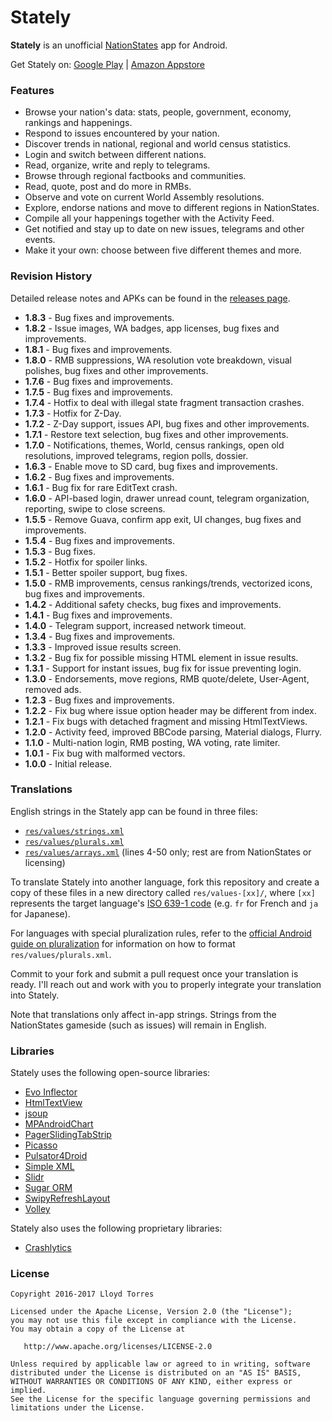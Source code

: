 Stately
=======

**Stately** is an unofficial [NationStates](http://www.nationstates.net/) app for Android.

Get Stately on: [Google Play](https://play.google.com/store/apps/details?id=com.lloydtorres.stately) | [Amazon Appstore](http://www.amazon.com/gp/product/B01E4R7T1C/ref=mas_pm_stately_for_nationstates)

### Features

* Browse your nation's data: stats, people, government, economy, rankings and happenings.
* Respond to issues encountered by your nation.
* Discover trends in national, regional and world census statistics.
* Login and switch between different nations.
* Read, organize, write and reply to telegrams.
* Browse through regional factbooks and communities.
* Read, quote, post and do more in RMBs.
* Observe and vote on current World Assembly resolutions.
* Explore, endorse nations and move to different regions in NationStates.
* Compile all your happenings together with the Activity Feed.
* Get notified and stay up to date on new issues, telegrams and other events.
* Make it your own: choose between five different themes and more.

### Revision History

Detailed release notes and APKs can be found in the [releases page](https://github.com/lloydtorres/stately/releases).

* **1.8.3** - Bug fixes and improvements.
* **1.8.2** - Issue images, WA badges, app licenses, bug fixes and improvements.
* **1.8.1** - Bug fixes and improvements.
* **1.8.0** - RMB suppressions, WA resolution vote breakdown, visual polishes, bug fixes and other improvements.
* **1.7.6** - Bug fixes and improvements.
* **1.7.5** - Bug fixes and improvements.
* **1.7.4** - Hotfix to deal with illegal state fragment transaction crashes.
* **1.7.3** - Hotfix for Z-Day.
* **1.7.2** - Z-Day support, issues API, bug fixes and other improvements.
* **1.7.1** - Restore text selection, bug fixes and other improvements.
* **1.7.0** - Notifications, themes, World, census rankings, open old resolutions, improved telegrams, region polls, dossier.
* **1.6.3** - Enable move to SD card, bug fixes and improvements.
* **1.6.2** - Bug fixes and improvements.
* **1.6.1** - Bug fix for rare EditText crash.
* **1.6.0** - API-based login, drawer unread count, telegram organization, reporting, swipe to close screens.
* **1.5.5** - Remove Guava, confirm app exit, UI changes, bug fixes and improvements.
* **1.5.4** - Bug fixes and improvements.
* **1.5.3** - Bug fixes.
* **1.5.2** - Hotfix for spoiler links.
* **1.5.1** - Better spoiler support, bug fixes.
* **1.5.0** - RMB improvements, census rankings/trends, vectorized icons, bug fixes and improvements.
* **1.4.2** - Additional safety checks, bug fixes and improvements.
* **1.4.1** - Bug fixes and improvements.
* **1.4.0** - Telegram support, increased network timeout.
* **1.3.4** - Bug fixes and improvements.
* **1.3.3** - Improved issue results screen.
* **1.3.2** - Bug fix for possible missing HTML element in issue results.
* **1.3.1** - Support for instant issues, bug fix for issue preventing login.
* **1.3.0** - Endorsements, move regions, RMB quote/delete, User-Agent, removed ads.
* **1.2.3** - Bug fixes and improvements.
* **1.2.2** - Fix bug where issue option header may be different from index.
* **1.2.1** - Fix bugs with detached fragment and missing HtmlTextViews.
* **1.2.0** - Activity feed, improved BBCode parsing, Material dialogs, Flurry.
* **1.1.0** - Multi-nation login, RMB posting, WA voting, rate limiter.
* **1.0.1** - Fix bug with malformed vectors.
* **1.0.0** - Initial release.

### Translations

English strings in the Stately app can be found in three files:

* [`res/values/strings.xml`](https://github.com/lloydtorres/stately/blob/master/Stately/app/src/main/res/values/strings.xml)
* [`res/values/plurals.xml`](https://github.com/lloydtorres/stately/blob/master/Stately/app/src/main/res/values/plurals.xml)
* [`res/values/arrays.xml`](https://github.com/lloydtorres/stately/blob/master/Stately/app/src/main/res/values/arrays.xml) (lines 4-50 only; rest are from NationStates or licensing)

To translate Stately into another language, fork this repository and create a copy of these files in a new directory called `res/values-[xx]/`, where `[xx]` represents the target language's [ISO 639-1 code](https://www.loc.gov/standards/iso639-2/php/code_list.php) (e.g. `fr` for French and `ja` for Japanese).

For languages with special pluralization rules, refer to the [official Android guide on pluralization](https://developer.android.com/guide/topics/resources/string-resource.html#Plurals) for information on how to format `res/values/plurals.xml`.

Commit to your fork and submit a pull request once your translation is ready. I'll reach out and work with you to properly integrate your translation into Stately.

Note that translations only affect in-app strings. Strings from the NationStates gameside (such as issues) will remain in English.

### Libraries

Stately uses the following open-source libraries:

* [Evo Inflector](https://github.com/atteo/evo-inflector)
* [HtmlTextView](https://github.com/SufficientlySecure/html-textview)
* [jsoup](http://jsoup.org/)
* [MPAndroidChart](https://github.com/PhilJay/MPAndroidChart)
* [PagerSlidingTabStrip](https://github.com/jpardogo/PagerSlidingTabStrip)
* [Picasso](https://github.com/square/picasso)
* [Pulsator4Droid](https://github.com/booncol/Pulsator4Droid)
* [Simple XML](http://simple.sourceforge.net/)
* [Slidr](https://github.com/r0adkll/Slidr)
* [Sugar ORM](https://github.com/satyan/sugar)
* [SwipyRefreshLayout](https://github.com/omadahealth/SwipyRefreshLayout)
* [Volley](http://developer.android.com/training/volley/index.html)

Stately also uses the following proprietary libraries:

* [Crashlytics](https://try.crashlytics.com/)

### License

```
Copyright 2016-2017 Lloyd Torres

Licensed under the Apache License, Version 2.0 (the "License");
you may not use this file except in compliance with the License.
You may obtain a copy of the License at

   http://www.apache.org/licenses/LICENSE-2.0

Unless required by applicable law or agreed to in writing, software
distributed under the License is distributed on an "AS IS" BASIS,
WITHOUT WARRANTIES OR CONDITIONS OF ANY KIND, either express or implied.
See the License for the specific language governing permissions and
limitations under the License.
```
